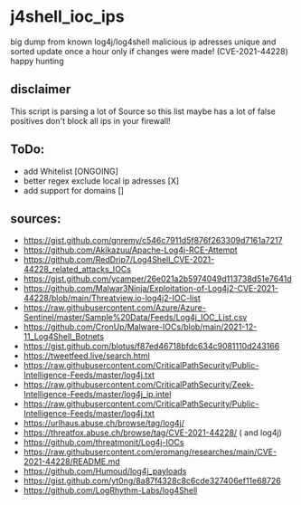 # j4shell_ioc_ips
big dump from known log4j/log4shell malicious ip adresses unique and sorted  update once a hour only if changes were made! (CVE-2021-44228)
happy hunting

## disclaimer 
This script is parsing a lot of Source so this list maybe has a lot of false positives don't block all ips in your firewall!


## ToDo:
- add Whitelist [ONGOING]
- better regex exclude local ip adresses [X]
- add support for domains []

## sources:
- https://gist.github.com/gnremy/c546c7911d5f876f263309d7161a7217
- https://github.com/Akikazuu/Apache-Log4j-RCE-Attempt
- https://github.com/RedDrip7/Log4Shell_CVE-2021-44228_related_attacks_IOCs
- https://gist.github.com/ycamper/26e021a2b5974049d113738d51e7641d
- https://github.com/Malwar3Ninja/Exploitation-of-Log4j2-CVE-2021-44228/blob/main/Threatview.io-log4j2-IOC-list
- https://raw.githubusercontent.com/Azure/Azure-Sentinel/master/Sample%20Data/Feeds/Log4j_IOC_List.csv
- https://github.com/CronUp/Malware-IOCs/blob/main/2021-12-11_Log4Shell_Botnets
- https://gist.github.com/blotus/f87ed46718bfdc634c9081110d243166
- https://tweetfeed.live/search.html
- https://raw.githubusercontent.com/CriticalPathSecurity/Public-Intelligence-Feeds/master/log4j.txt
- https://raw.githubusercontent.com/CriticalPathSecurity/Zeek-Intelligence-Feeds/master/log4j_ip.intel
- https://raw.githubusercontent.com/CriticalPathSecurity/Public-Intelligence-Feeds/master/log4j.txt
- https://urlhaus.abuse.ch/browse/tag/log4j/
- https://threatfox.abuse.ch/browse/tag/CVE-2021-44228/ ( and log4j)
- https://github.com/threatmonit/Log4j-IOCs
- https://raw.githubusercontent.com/eromang/researches/main/CVE-2021-44228/README.md
- https://github.com/Humoud/log4j_payloads
- https://gist.github.com/yt0ng/8a87f4328c8c6cde327406ef11e68726
- https://github.com/LogRhythm-Labs/log4Shell

